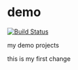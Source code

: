 # demo

[![Build Status](https://travis-ci.org/adilosch/demo.svg?branch=master)](https://travis-ci.org/adilosch/demo)

my demo projects

this is my first change
